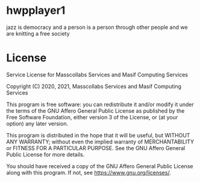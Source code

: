 # hwpplayer1

jazz is democracy and a person is a person through other people and we are knitting a free society 

# License

Service License for Masscollabs Services and Masif Computing Services

Copyright (C) 2020, 2021, Masscollabs Services and Masif Computing Services

This program is free software: you can redistribute it and/or modify
it under the terms of the GNU Affero General Public License as published
by the Free Software Foundation, either version 3 of the License, or
(at your option) any later version.

This program is distributed in the hope that it will be useful,
but WITHOUT ANY WARRANTY; without even the implied warranty of
MERCHANTABILITY or FITNESS FOR A PARTICULAR PURPOSE.  See the
GNU Affero General Public License for more details.

You should have received a copy of the GNU Affero General Public License
along with this program.  If not, see <https://www.gnu.org/licenses/>.


